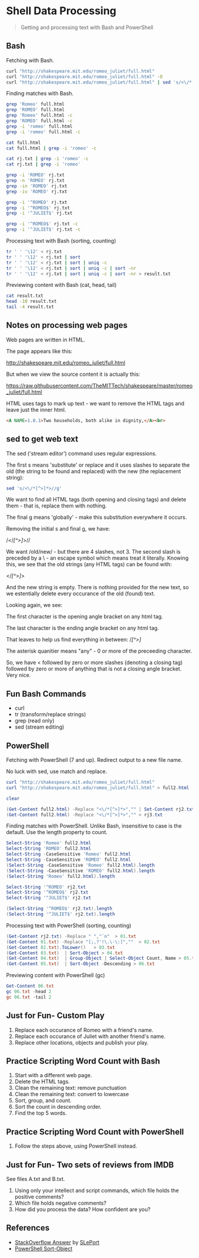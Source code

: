 # Shell Data Processing

> Getting and processing text with Bash and PowerShell

## Bash 

Fetching with Bash.

```Bash
curl "http://shakespeare.mit.edu/romeo_juliet/full.html"
curl "http://shakespeare.mit.edu/romeo_juliet/full.html" -O
curl "http://shakespeare.mit.edu/romeo_juliet/full.html" | sed 's/<\/*[^>]*>//g' > rj.txt
```

Finding matches with Bash.

```Bash
grep 'Romeo' full.html
grep 'ROMEO' full.html
grep 'Romeo' full.html -c
grep 'ROMEO' full.html -c
grep -i 'romeo' full.html
grep -i 'romeo' full.html -c

cat full.html
cat full.html | grep -i 'romeo' -c

cat rj.txt | grep -i 'romeo' -c
cat rj.txt | grep -i 'romeo'

grep -i 'ROMEO' rj.txt
grep -n 'ROMEO' rj.txt
grep -in 'ROMEO' rj.txt
grep -iv 'ROMEO' rj.txt

grep -i '^ROMEO' rj.txt
grep -i '^ROMEO$' rj.txt
grep -i '^JULIET$' rj.txt

grep -i '^ROMEO$' rj.txt -c
grep -i '^JULIET$' rj.txt -c

```

Processing text with Bash (sorting, counting)

```Bash
tr ' ' '\12' < rj.txt
tr ' ' '\12' < rj.txt | sort
tr ' ' '\12' < rj.txt | sort | uniq -c
tr ' ' '\12' < rj.txt | sort | uniq -c | sort -nr
tr ' ' '\12' < rj.txt | sort | uniq -c | sort -nr > result.txt
```

Previewing content with Bash (cat, head, tail)

```Bash
cat result.txt
head -10 result.txt
tail -4 result.txt
```

## Notes on processing web pages

Web pages are written in HTML. 

The page appears like this:

http://shakespeare.mit.edu/romeo_juliet/full.html

But when we view the source content it is actually this:

https://raw.githubusercontent.com/TheMITTech/shakespeare/master/romeo_juliet/full.html

HTML uses tags to mark up text - we want to remove the HTML tags and leave just the inner html. 

```html
<A NAME=1.0.1>Two households, both alike in dignity,</A><br>
```

## sed to get web text

The sed ('stream editor') command uses regular expressions. 

The first s means 'substitute' or replace and it uses slashes to separate the old (the string to be found and replaced) with the new (the replacement string): 

```Bash
sed 's/<\/*[^>]*>//g'
``` 

We want to find all HTML tags (both opening and closing tags) and delete them - that is, replace them with nothing. 

The final g means 'globally' - make this substitution everywhere it occurs. 

Removing the initial s and final g, we have:

/<\/*[^>]*>//

We want /old/new/ - but there are 4 slashes, not 3. The second slash is preceded by a \ - an escape symbol which means treat it literally. Knowing this, we see that the old strings (any HTML tags) can be found with:

<\/*[^>]*>

And the new string is empty. There is nothing provided for the new text, so we estentially delete every occurance of the old (found) text. 

Looking again, we see:

The first character is the opening angle bracket on any html tag. 

The last character is the ending angle bracket on any html tag. 

That leaves to help us find everything in between: \/*[^>]*

The asterisk quanitier means "any" - 0 or more of the preceeding character. 

So, we have < followed by zero or more slashes (denoting a closing tag) followed by zero or more of anything that is not a closing angle bracket. Very nice. 

## Fun Bash Commands

- curl
- tr (transform/replace strings)
- grep (read only)
- sed (stream editing)

## PowerShell

Fetching with PowerShell (7 and up). Redirect output to a new file name. 

No luck with sed, use match and replace.

```PowerShell
curl "http://shakespeare.mit.edu/romeo_juliet/full.html"
curl "http://shakespeare.mit.edu/romeo_juliet/full.html" > full2.html

clear

(Get-Content full2.html) -Replace "<\/*[^>]*>","" | Set-Content rj2.txt
(Get-Content full2.html) -Replace "<\/*[^>]*>","" > rj3.txt
```

Finding matches with PowerShell. Unlike Bash, insensitive to case is the default. Use the length property to count. 

```PowerShell
Select-String 'Romeo' full2.html
Select-String 'ROMEO' full2.html
Select-String -CaseSensitive 'Romeo' full2.html
Select-String -CaseSensitive 'ROMEO' full2.html
(Select-String -CaseSensitive 'Romeo' full2.html).length
(Select-String -CaseSensitive 'ROMEO' full2.html).length
(Select-String 'Romeo' full2.html).length

Select-String '^ROMEO' rj2.txt
Select-String '^ROMEO$' rj2.txt
Select-String '^JULIET$' rj2.txt

(Select-String '^ROMEO$' rj2.txt).length
(Select-String '^JULIET$' rj2.txt).length
```

Processing text with PowerShell (sorting, counting)

```PowerShell
(Get-Content rj2.txt) -Replace " ","`n"  > 01.txt
(Get-Content 01.txt) -Replace "[;,?'!\.\-\:]",""  > 02.txt
(Get-Content 02.txt).ToLower()   > 03.txt
(Get-Content 03.txt)  | Sort-Object > 04.txt
(Get-Content 04.txt)  | Group-Object | Select-Object Count, Name > 05.txt
(Get-Content 05.txt)  | Sort-Object -Descending > 06.txt
```

Previewing content with PowerShell (gc)

```PowerShell
Get-Content 06.txt
gc 06.txt -head 2
gc 06.txt -tail 2
```

## Just for Fun- Custom Play

1. Replace each occurance of Romeo with a friend's name. 
1. Replace each occurance of Juliet with another friend's name. 
1. Replace other locations, objects and publish your play. 

## Practice Scripting Word Count with Bash

1. Start with a different web page. 
1. Delete the HTML tags.
1. Clean the remaining text: remove punctuation
1. Clean the remaining text: convert to lowercase
1. Sort, group, and count.
1. Sort the count in descending order. 
1. Find the top 5 words. 

## Practice Scripting Word Count with PowerShell

1. Follow the steps above, using PowerShell instead.

##  Just for Fun- Two sets of reviews from IMDB

See files A.txt and B.txt. 

1. Using only your intellect and script commands, which file holds the positive comments?
1. Which file holds negative comments?
1. How did you process the data?  How confident are you? 

## References

- [StackOverflow Answer](https://stackoverflow.com/questions/35777319/extract-the-source-of-the-webpage-without-tags-using-bash) by [SLePort](https://stackoverflow.com/users/1344961/sleport)
- [PowerShell Sort-Object](https://docs.microsoft.com/en-us/powershell/module/microsoft.powershell.utility/sort-object)
